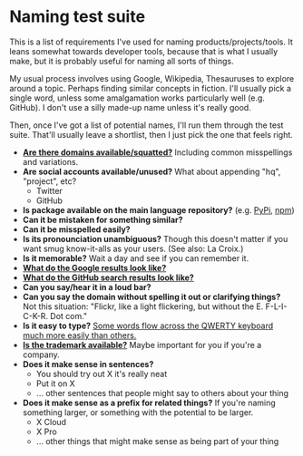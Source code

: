 # Naming test suite

This is a list of requirements I've used for naming products/projects/tools. It leans somewhat towards developer tools, because that is what I usually make, but it is probably useful for naming all sorts of things.

My usual process involves using Google, Wikipedia, Thesauruses to explore around a topic. Perhaps finding similar concepts in fiction. I'll usually pick a single word, unless some amalgamation works particularly well (e.g. GitHub). I don't use a silly made-up name unless it's really good.

Then, once I've got a list of potential names, I'll run them through the test suite. That'll usually leave a shortlist, then I just pick the one that feels right.

- **[Are there domains available/squatted?](https://domainr.com)** Including common misspellings and variations.
- **Are social accounts available/unused?** What about appending "hq", "project", etc?
  - Twitter
  - GitHub
- **Is package available on the main language repository?** (e.g. [PyPi](https://pypi.org), [npm](https://www.npmjs.com))
- **Can it be mistaken for something similar?**
- **Can it be misspelled easily?**
- **Is its pronounciation unambiguous?** Though this doesn't matter if you want smug know-it-alls as your users. (See also: La Croix.)
- **Is it memorable?** Wait a day and see if you can remember it.
- **[What do the Google results look like?](https://www.google.com/)**
- **[What do the GitHub search results look like?](https://github.com/search)**
- **Can you say/hear it in a loud bar?**
- **Can you say the domain without spelling it out or clarifying things?** Not this situation: "Flickr, like a light flickering, but without the E. F-L-I-C-K-R. Dot com."
- **Is it easy to type?** [Some words flow across the QWERTY keyboard much more easily than others.](https://clig.dev/#naming)
- **[Is the trademark available?](https://www3.wipo.int/branddb/en/)** Maybe important for you if you're a company.
- **Does it make sense in sentences?**
    - You should try out X it's really neat
    - Put it on X
    - ... other sentences that people might say to others about your thing
- **Does it make sense as a prefix for related things?** If you're naming something larger, or something with the potential to be larger.
    - X Cloud
    - X Pro
    - ... other things that might make sense as being part of your thing

